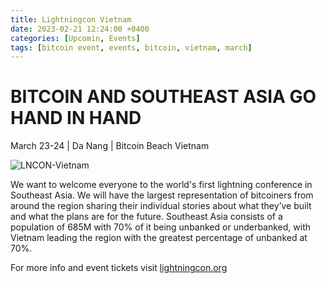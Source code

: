 ```yaml
---
title: Lightningcon Vietnam 
date: 2023-02-21 12:24:00 +0400
categories: [Upcomin, Events]
tags: [bitcoin event, events, bitcoin, vietnam, march]
---
```


# **BITCOIN AND SOUTHEAST ASIA GO HAND IN HAND**

March 23-24 | Da Nang | Bitcoin Beach Vietnam

![LNCON-Vietnam](https://nostr.build/i/nostr.build_c4cdeeac69c707935828939707ee1eef1495146bd01a39fb4ba254e477101bfb.png)

We want to welcome everyone to the world's first lightning conference in Southeast Asia. We will have the largest representation of bitcoiners from around the region sharing their individual stories about what they’ve built and what the plans are for the future. Southeast Asia consists of a population of 685M with 70% of it being unbanked or underbanked, with Vietnam leading the region with the greatest percentage of unbanked at 70%.

For more info and event tickets visit [lightningcon.org](https://lightningcon.org/)
